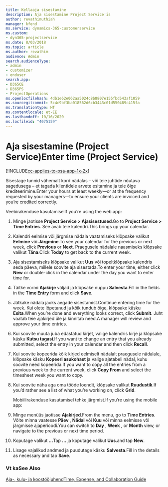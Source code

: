 ```yaml
---
title: Kellaaja sisestamine
description: Aja sisestamine Project Service'is
author: revathimuthiah
manager: kfend
ms.service: dynamics-365-customerservice
ms.custom:
- dyn365-projectservice
ms.date: 8/03/2018
ms.topic: article
ms.author: revathim
audience: Admin
search.audienceType:
- admin
- customizer
- enduser
search.app:
- D365CE
- D365PS
- ProjectOperations
ms.openlocfilehash: 4db1e62e062aa5024c8b8807e155fbd543af1059
ms.sourcegitcommit: 5c4c9bf3ba018562d6cb3443c01d550489c415fa
ms.translationtype: HT
ms.contentlocale: et-EE
ms.lasthandoff: 10/16/2020
ms.locfileid: "4075159"
---
```

# <a name="enter-time-project-service"></a><span data-ttu-id="925f2-103">Aja sisestamine (Project Service)</span><span class="sxs-lookup"><span data-stu-id="925f2-103">Enter time (Project Service)</span></span>

[!INCLUDE[cc-applies-to-psa-app-1x-2x](../includes/cc-applies-to-psa-app-1x-2x.md)]

<span data-ttu-id="925f2-104">Sisestage tunnid vähemalt kord nädalas – või teie juhtide nõutava sagedusega – et tagada klientidele arvete esitamine ja teie õige krediteerimine.</span><span class="sxs-lookup"><span data-stu-id="925f2-104">Enter your hours at least weekly—or at the frequency requested by your managers—to ensure your clients are invoiced and you’re credited correctly.</span></span>  
  
 <span data-ttu-id="925f2-105">Veebirakenduse kasutamisel</span><span class="sxs-lookup"><span data-stu-id="925f2-105">If you’re using the web app:</span></span>  
  
1. <span data-ttu-id="925f2-106">Minge jaotisse **Project Service > Ajasisestused**.</span><span class="sxs-lookup"><span data-stu-id="925f2-106">Go to **Project Service > Time Entries**.</span></span> <span data-ttu-id="925f2-107">See avab teie kalendri.</span><span class="sxs-lookup"><span data-stu-id="925f2-107">This brings up your calendar.</span></span>  
  
2. <span data-ttu-id="925f2-108">Kalendri eelmise või järgmise nädala vaatamiseks klõpsake valikut **Eelmine** või **Järgmine**.</span><span class="sxs-lookup"><span data-stu-id="925f2-108">To see your calendar for the previous or next week, click **Previous** or **Next**.</span></span> <span data-ttu-id="925f2-109">Praegusele nädalale naasmiseks klõpsake valikut **Täna**.</span><span class="sxs-lookup"><span data-stu-id="925f2-109">Click **Today** to get back to the current week.</span></span>  
  
3. <span data-ttu-id="925f2-110">Aja sisestamiseks klõpsake valikut **Uus** või topeltklõpsake kalendris seda päeva, millele soovite aja sisestada.</span><span class="sxs-lookup"><span data-stu-id="925f2-110">To enter your time, either click **New** or double-click in the calendar under the day you want to enter time for.</span></span>  
  
4. <span data-ttu-id="925f2-111">Täitke vormi **Ajakirje** väljad ja klõpsake nuppu **Salvesta**.</span><span class="sxs-lookup"><span data-stu-id="925f2-111">Fill in the fields in the **Time Entry** form and click **Save**.</span></span>  
  
5. <span data-ttu-id="925f2-112">Jätkake nädala jaoks aegade sisestamist.</span><span class="sxs-lookup"><span data-stu-id="925f2-112">Continue entering time for the week.</span></span> <span data-ttu-id="925f2-113">Kui olete lõpetanud ja kõik tundub õige, klõpsake käsku **Esita**.</span><span class="sxs-lookup"><span data-stu-id="925f2-113">When you’re done and everything looks correct, click **Submit**.</span></span> <span data-ttu-id="925f2-114">Juht vaatab teie ajakirjed üle ja kinnitab need.</span><span class="sxs-lookup"><span data-stu-id="925f2-114">A manager will review and approve your time entries.</span></span>  
  
6. <span data-ttu-id="925f2-115">Kui soovite muuta juba edastatud kirjet, valige kalendris kirje ja klõpsake käsku **Kutsu tagasi**.</span><span class="sxs-lookup"><span data-stu-id="925f2-115">If you want to change an entry that you already submitted, select the entry in your calendar and then click **Recall**.</span></span>  
  
7. <span data-ttu-id="925f2-116">Kui soovite kopeerida kõik kirjed eelmiselt nädalalt praegusele nädalale, klõpsake käsku **Kopeeri asukohast** ja valige ajatabeli nädal, kuhu soovite need kopeerida.</span><span class="sxs-lookup"><span data-stu-id="925f2-116">If you want to copy all the entries from a previous week to the current week, click **Copy From** and select the timesheet week you want to copy.</span></span>  
  
8. <span data-ttu-id="925f2-117">Kui soovite näha aga oma tööde loendit, klõpsake valikut **Ruudustik**.</span><span class="sxs-lookup"><span data-stu-id="925f2-117">If you’d rather see a list of what you’re working on, click **Grid**.</span></span>  
  
   <span data-ttu-id="925f2-118">Mobiilirakenduse kasutamisel tehke järgmist.</span><span class="sxs-lookup"><span data-stu-id="925f2-118">If you’re using the mobile app:</span></span>  
  
9. <span data-ttu-id="925f2-119">Minge menüüs jaotisse **Ajakirjed**.</span><span class="sxs-lookup"><span data-stu-id="925f2-119">From the menu, go to **Time Entries**.</span></span>     <span data-ttu-id="925f2-120">Võite minna vaatesse **Päev** , **Nädal** või **Kuu** või minna eelmisse või järgmisse ajaperioodi.</span><span class="sxs-lookup"><span data-stu-id="925f2-120">You can switch to **Day** , **Week** , or **Month** view, or navigate to the previous or next time period.</span></span>  
  
10. <span data-ttu-id="925f2-121">Koputage valikut **…**</span><span class="sxs-lookup"><span data-stu-id="925f2-121">Tap **…**</span></span> <span data-ttu-id="925f2-122">ja koputage valikut **Uus**.</span><span class="sxs-lookup"><span data-stu-id="925f2-122">and tap **New**.</span></span>  
  
11. <span data-ttu-id="925f2-123">Lisage vajalikud andmed ja puudutage käsku **Salvesta**.</span><span class="sxs-lookup"><span data-stu-id="925f2-123">Fill in the details as necessary and tap **Save**.</span></span>  
  
### <a name="see-also"></a><span data-ttu-id="925f2-124">Vt ka</span><span class="sxs-lookup"><span data-stu-id="925f2-124">See Also</span></span>  
 [<span data-ttu-id="925f2-125">Aja-, kulu- ja koostööjuhend</span><span class="sxs-lookup"><span data-stu-id="925f2-125">Time, Expense, and Collaboration Guide</span></span>](../psa/time-expense-collaboration-guide.md)
